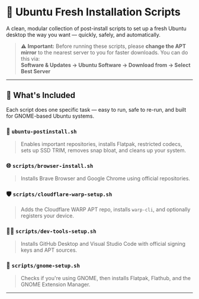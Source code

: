 # 🚀 Ubuntu Fresh Installation Scripts

A clean, modular collection of post-install scripts to set up a fresh Ubuntu desktop the way you want — quickly, safely, and automatically.

> ⚠️ **Important:** Before running these scripts, please **change the APT mirror** to the nearest server to you for faster downloads.
> You can do this via:  
> **Software & Updates → Ubuntu Software → Download from → Select Best Server**

---

## 📁 What's Included

Each script does one specific task — easy to run, safe to re-run, and built for GNOME-based Ubuntu systems.

### 🔧 `ubuntu-postinstall.sh`
> Enables important repositories, installs Flatpak, restricted codecs, sets up SSD TRIM, removes snap bloat, and cleans up your system.

### 🌐 `scripts/browser-install.sh`
> Installs Brave Browser and Google Chrome using official repositories.

### 🛡️ `scripts/cloudflare-warp-setup.sh`
> Adds the Cloudflare WARP APT repo, installs `warp-cli`, and optionally registers your device.

### 🧑‍💻 `scripts/dev-tools-setup.sh`
> Installs GitHub Desktop and Visual Studio Code with official signing keys and APT sources.

### 🎨 `scripts/gnome-setup.sh`
> Checks if you're using GNOME, then installs Flatpak, Flathub, and the GNOME Extension Manager.

---